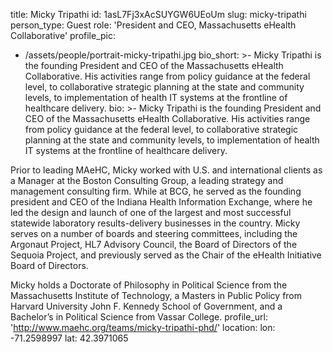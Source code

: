 title: Micky Tripathi
id: 1asL7Fj3xAcSUYGW6UEoUm
slug: micky-tripathi
person_type: Guest
role: 'President and CEO, Massachusetts eHealth Collaborative'
profile_pic:
  - /assets/people/portrait-micky-tripathi.jpg
bio_short: >-
  Micky Tripathi is the founding President and CEO of the Massachusetts eHealth
  Collaborative. His activities range from policy guidance at the federal level,
  to collaborative strategic planning at the state and community levels, to
  implementation of health IT systems at the frontline of healthcare delivery.
bio: >-
  Micky Tripathi is the founding President and CEO of the Massachusetts eHealth
  Collaborative. His activities range from policy guidance at the federal level,
  to collaborative strategic planning at the state and community levels, to
  implementation of health IT systems at the frontline of healthcare delivery.


  Prior to leading MAeHC, Micky worked with U.S. and international clients as a
  Manager at the Boston Consulting Group, a leading strategy and management
  consulting firm. While at BCG, he served as the founding president and CEO of
  the Indiana Health Information Exchange, where he led the design and launch of
  one of the largest and most successful statewide laboratory results-delivery
  businesses in the country. Micky serves on a number of boards and steering
  committees, including the Argonaut Project, HL7 Advisory Council, the Board of
  Directors of the Sequoia Project, and previously served as the Chair of the
  eHealth Initiative Board of Directors.


  Micky holds a Doctorate of Philosophy in Political Science from the
  Massachusetts Institute of Technology, a Masters in Public Policy from Harvard
  University John F. Kennedy School of Government, and a Bachelor’s in Political
  Science from Vassar College.
profile_url: 'http://www.maehc.org/teams/micky-tripathi-phd/'
location:
  lon: -71.2598997
  lat: 42.3971065
